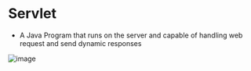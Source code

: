 # Servlet
<ul>
  <li>A Java Program that runs on the server and capable of handling web request and send dynamic responses </li>
</ul>  

![image](https://user-images.githubusercontent.com/84008107/131256094-d38fdb45-fdc8-422b-a8a1-462b7a46bbbe.png)


  
